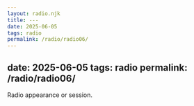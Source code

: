 ```yaml
---
layout: radio.njk
title: ---
date: 2025-06-05
tags: radio
permalink: /radio/radio06/
---
```


date: 2025-06-05
tags: radio
permalink: /radio/radio06/
---

Radio appearance or session.
